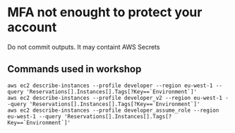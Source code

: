 # MFA not enought to protect your account

Do not commit outputs. It may containt AWS Secrets


## Commands used in workshop

```
aws ec2 describe-instances --profile developer --region eu-west-1 --query 'Reservations[].Instances[].Tags[?Key==`Environment`]'
aws ec2 describe-instances --profile developer_v2 --region eu-west-1 --query 'Reservations[].Instances[].Tags[?Key==`Environment`]'
aws ec2 describe-instances --profile developer_assume_role --region eu-west-1 --query 'Reservations[].Instances[].Tags[?Key==`Environment`]'
```

